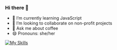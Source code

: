 ### Hi there 👋
- 🌱 I’m currently learning JavaScript
- 👯 I’m looking to collaborate on non-profit projects
- 💬 Ask me about coffee
- 😄 Pronouns: she/her

[![My Skills](https://skillicons.dev/icons?i=js,vue,ts,react,svelte,vite,webpack,laravel,symfony,php,html,css,sass,figma)](https://skillicons.dev)
